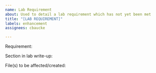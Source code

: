 ```yaml
---
name: Lab Requirement
about: Used to detail a lab requirement which has not yet been met
title: "[LAB REQUIREMENT]"
labels: enhancement
assignees: cbaucke

---
```


Requirement: 

Section in lab write-up: 

File(s) to be affected/created:
